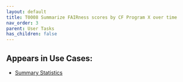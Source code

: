 ```yaml
---
layout: default
title: T0008 Summarize FAIRness scores by CF Program X over time
nav_order: 3
parent: User Tasks
has_children: false
---
```


## Appears in Use Cases:

-   [Summary Statistics](../use-cases/summary-statistics.md)
